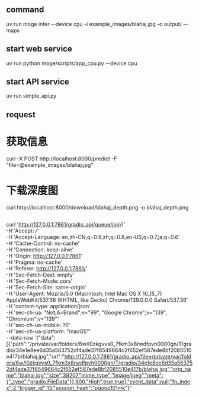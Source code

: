 ## command
uv run moge infer --device cpu -i example_images/blahaj.jpg -o output/ --maps

## start web service
uv run python moge/scripts/app_cpu.py --device cpu

## start API service
uv run simple_api.py

## request
# 获取信息
curl -X POST http://localhost:8000/predict -F "file=@example_images/blahaj.jpg"

# 下载深度图
curl http://localhost:8000/download/blahaj_depth.png -o blahaj_depth.png



##
curl 'http://127.0.0.1:7861/gradio_api/queue/join?' \
  -H 'Accept: */*' \
  -H 'Accept-Language: en,zh-CN;q=0.9,zh;q=0.8,en-US;q=0.7,ja;q=0.6' \
  -H 'Cache-Control: no-cache' \
  -H 'Connection: keep-alive' \
  -H 'Origin: http://127.0.0.1:7861' \
  -H 'Pragma: no-cache' \
  -H 'Referer: http://127.0.0.1:7861/' \
  -H 'Sec-Fetch-Dest: empty' \
  -H 'Sec-Fetch-Mode: cors' \
  -H 'Sec-Fetch-Site: same-origin' \
  -H 'User-Agent: Mozilla/5.0 (Macintosh; Intel Mac OS X 10_15_7) AppleWebKit/537.36 (KHTML, like Gecko) Chrome/139.0.0.0 Safari/537.36' \
  -H 'content-type: application/json' \
  -H 'sec-ch-ua: "Not;A=Brand";v="99", "Google Chrome";v="139", "Chromium";v="139"' \
  -H 'sec-ch-ua-mobile: ?0' \
  -H 'sec-ch-ua-platform: "macOS"' \
  --data-raw '{"data":[{"path":"/private/var/folders/6w/l0zkgvvs0_7fkm3x8rwdfpvh0000gn/T/gradio/34e1e8ee6d35a563752df4ade37f8549664c2f652ef587ede8bf2085510e417b/blahaj.jpg","url":"http://127.0.0.1:7861/gradio_api/file=/private/var/folders/6w/l0zkgvvs0_7fkm3x8rwdfpvh0000gn/T/gradio/34e1e8ee6d35a563752df4ade37f8549664c2f652ef587ede8bf2085510e417b/blahaj.jpg","orig_name":"blahaj.jpg","size":39207,"mime_type":"image/jpeg","meta":{"_type":"gradio.FileData"}},800,"High",true,true],"event_data":null,"fn_index":2,"trigger_id":13,"session_hash":"pgouo101mk"}'